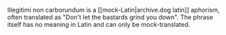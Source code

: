 
Illegitimi non carborundum is a [[mock-Latin|archive.dog latin]] aphorism, often translated as "Don't let the bastards grind you down". The phrase itself has no meaning in Latin and can only be mock-translated.

